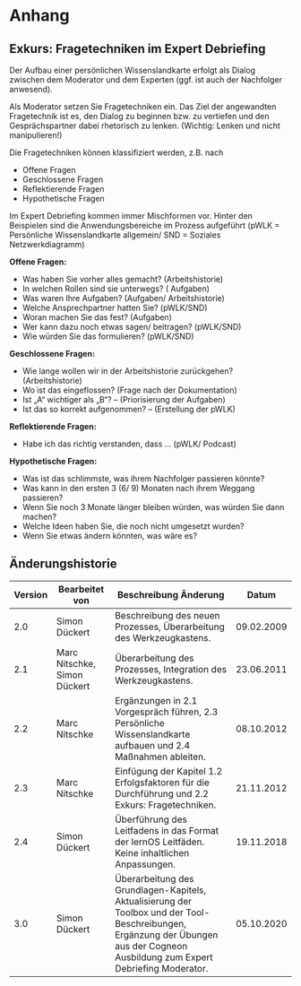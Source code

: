 # Anhang
## Exkurs: Fragetechniken im Expert Debriefing

Der Aufbau einer persönlichen Wissenslandkarte erfolgt als Dialog zwischen dem Moderator und dem
Experten (ggf. ist auch der Nachfolger anwesend).

Als Moderator setzen Sie Fragetechniken ein. Das Ziel der angewandten Fragetechnik ist es, den Dialog
zu beginnen bzw. zu vertiefen und den Gesprächspartner dabei rhetorisch zu lenken. (Wichtig: Lenken
und nicht manipulieren!)

Die Fragetechniken können klassifiziert werden, z.B. nach

* Offene Fragen
* Geschlossene Fragen
* Reflektierende Fragen
* Hypothetische Fragen

Im Expert Debriefing kommen immer Mischformen vor. Hinter den Beispielen sind die Anwendungsbereiche im Prozess aufgeführt (pWLK = Persönliche Wissenslandkarte allgemein/ SND = Soziales Netzwerkdiagramm)

**Offene Fragen:**

* Was haben Sie vorher alles gemacht? (Arbeitshistorie)
* In welchen Rollen sind sie unterwegs? ( Aufgaben)
* Was waren Ihre Aufgaben? (Aufgaben/ Arbeitshistorie)
* Welche Ansprechpartner hatten Sie? (pWLK/SND)
* Woran machen Sie das fest? (Aufgaben)
* Wer kann dazu noch etwas sagen/ beitragen? (pWLK/SND)
* Wie würden Sie das formulieren? (pWLK/SND)

**Geschlossene Fragen:**

* Wie lange wollen wir in der Arbeitshistorie zurückgehen? (Arbeitshistorie)
* Wo ist das eingeflossen? (Frage nach der Dokumentation)
* Ist „A“ wichtiger als „B“? – (Priorisierung der Aufgaben)
* Ist das so korrekt aufgenommen? – (Erstellung der pWLK)

**Reflektierende Fragen:**

* Habe ich das richtig verstanden, dass … (pWLK/ Podcast)

**Hypothetische Fragen:**

* Was ist das schlimmste, was ihrem Nachfolger passieren könnte?
* Was kann in den ersten 3 (6/ 9) Monaten nach ihrem Weggang passieren?
* Wenn Sie noch 3 Monate länger bleiben würden, was würden Sie dann machen?
* Welche Ideen haben Sie, die noch nicht umgesetzt wurden?
* Wenn Sie etwas ändern könnten, was wäre es?

## Änderungshistorie

| Version | Bearbeitet von | Beschreibung Änderung | Datum |
|---------|----------------|-----------------------|-------|
| 2.0 | Simon Dückert | Beschreibung des neuen Prozesses, Überarbeitung des Werkzeugkastens. | 09.02.2009 |
| 2.1 | Marc Nitschke, Simon Dückert | Überarbeitung des Prozesses, Integration des Werkzeugkastens. | 23.06.2011 |
| 2.2 | Marc Nitschke | Ergänzungen in 2.1 Vorgespräch führen, 2.3 Persönliche Wissenslandkarte aufbauen und 2.4 Maßnahmen ableiten. | 08.10.2012 |
| 2.3 | Marc Nitschke | Einfügung der Kapitel 1.2 Erfolgsfaktoren für die Durchführung und 2.2 Exkurs: Fragetechniken. | 21.11.2012 |
| 2.4 | Simon Dückert | Überführung des Leitfadens in das Format der lernOS Leitfäden. Keine inhaltlichen Anpassungen. | 19.11.2018 |
| 3.0 | Simon Dückert | Überarbeitung des Grundlagen-Kapitels, Aktualisierung der Toolbox und der Tool-Beschreibungen, Ergänzung der Übungen aus der Cogneon Ausbildung zum Expert Debriefing Moderator. | 05.10.2020 |
